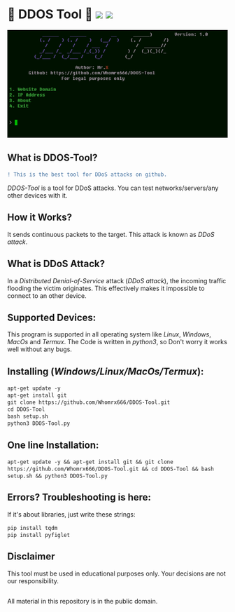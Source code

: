 # 👾 DDOS Tool 👾 ![](https://img.shields.io/apm/l/vim-mode) ![](https://img.shields.io/github/stars/Whomrx666/DDOS-Tool?style=social)

![plot](./Screenshots/DDOS-Tool_main.png)

## What is DDOS-Tool?
```diff
! This is the best tool for DDoS attacks on github.
```

 _DDOS-Tool_ is a tool for DDoS attacks. You can test networks/servers/any other devices with it.

## How it Works? 
 It sends continuous packets to the target. This attack is known as _DDoS attack_.

## What is DDoS Attack?
 In a _Distributed Denial-of-Service_ attack (_DDoS attack_), the incoming traffic flooding the victim originates. This effectively makes it impossible to connect to an other device.

## Supported Devices:
 This program is supported in all operating system like _Linux_, _Windows_, _MacOs_ and _Termux_. The Code is written in _python3_, so Don't worry it works well without any bugs.

## Installing (_Windows/Linux/MacOs/Termux_):
```
apt-get update -y
apt-get install git
git clone https://github.com/Whomrx666/DDOS-Tool.git
cd DDOS-Tool
bash setup.sh
python3 DDOS-Tool.py
```

## One line Installation:
```
apt-get update -y && apt-get install git && git clone https://github.com/Whomrx666/DDOS-Tool.git && cd DDOS-Tool && bash setup.sh && python3 DDOS-Tool.py
```

## Errors? Troubleshooting is here:
 If it's about libraries, just write these strings:
```
pip install tqdm
pip install pyfiglet
```

## Disclaimer

This tool must be used in educational purposes only. Your decisions are not our responsibility.

##
All material in this repository is in the public domain.
